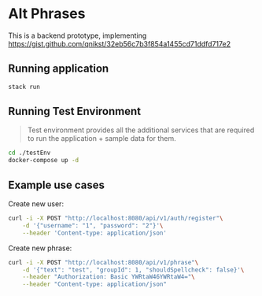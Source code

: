 # Alt Phrases

This is a backend prototype, implementing https://gist.github.com/qnikst/32eb56c7b3f854a1455cd71ddfd717e2

## Running application

```sh
stack run
```

## Running Test Environment

> Test environment provides all the additional services that are required to run
> the application + sample data for them.

```sh
cd ./testEnv
docker-compose up -d
```

## Example use cases

Create new user:

```sh
curl -i -X POST "http://localhost:8080/api/v1/auth/register"\
    -d '{"username": "1", "password": "2"}'\
    --header 'Content-type: application/json'
```

Create new phrase:

```sh
curl -i -X POST "http://localhost:8080/api/v1/phrase"\
    -d '{"text": "test", "groupId": 1, "shouldSpellcheck": false}'\
    --header "Authorization: Basic YWRtaW46YWRtaW4="\
    --header "Content-type: application/json"
```
